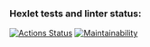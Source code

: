 ### Hexlet tests and linter status:
[![Actions Status](https://github.com/DieWerkself/frontend-project-11/workflows/hexlet-check/badge.svg)](https://github.com/DieWerkself/frontend-project-11/actions)
[![Maintainability](https://api.codeclimate.com/v1/badges/820ce2cd92976b42de27/maintainability)](https://codeclimate.com/github/DieWerkself/frontend-project-11/maintainability)